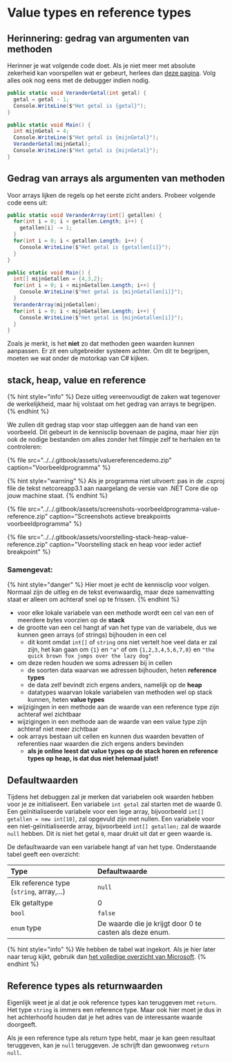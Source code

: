 # Value types en reference types

## Herinnering: gedrag van argumenten van methoden

Herinner je wat volgende code doet. Als je niet meer met absolute zekerheid kan voorspellen wat er gebeurt, herlees dan [deze pagina](../h6-methoden/parameters.md#de-verbinding-van-definitie-en-oproep). Volg alles ook nog eens met de debugger indien nodig.

```csharp
public static void VeranderGetal(int getal) {
  getal = getal - 1;
  Console.WriteLine($"Het getal is {getal}");
}

public static void Main() {
  int mijnGetal = 4;
  Console.WriteLine($"Het getal is {mijnGetal}");
  VeranderGetal(mijnGetal);
  Console.WriteLine($"Het getal is {mijnGetal}");
}
```

## Gedrag van arrays als argumenten van methoden

Voor arrays lijken de regels op het eerste zicht anders. Probeer volgende code eens uit:

```csharp
public static void VeranderArray(int[] getallen) {
  for(int i = 0; i < getallen.Length; i++) {
    getallen[i] -= 1;
  }
  for(int i = 0; i < getallen.Length; i++) {
    Console.WriteLine($"Het getal is {getallen[i]}");
  }
}

public static void Main() {
  int[] mijnGetallen = {4,3,2};
  for(int i = 0; i < mijnGetallen.Length; i++) {
    Console.WriteLine($"Het getal is {mijnGetallen[i]}");
  }
  VeranderArray(mijnGetallen);
  for(int i = 0; i < mijnGetallen.Length; i++) {
    Console.WriteLine($"Het getal is {mijnGetallen[i]}");
  }
}
```

Zoals je merkt, is het **niet** zo dat methoden geen waarden kunnen aanpassen. Er zit een uitgebreider systeem achter. Om dit te begrijpen, moeten we wat onder de motorkap van C\# kijken.

## stack, heap, value en reference

{% hint style="info" %}
Deze uitleg vereenvoudigt de zaken wat tegenover de werkelijkheid, maar hij volstaat om het gedrag van arrays te begrijpen.
{% endhint %}

We zullen dit gedrag stap voor stap uitleggen aan de hand van een voorbeeld. Dit gebeurt in de kennisclip bovenaan de pagina, maar hier zijn ook de nodige bestanden om alles zonder het filmpje zelf te herhalen en te controleren:

{% file src="../../.gitbook/assets/valuereferencedemo.zip" caption="Voorbeeldprogramma" %}

{% hint style="warning" %}
Als je programma niet uitvoert: pas in de .csproj file de tekst netcoreapp3.1 aan naargelang de versie van .NET Core die op jouw machine staat.
{% endhint %}

{% file src="../../.gitbook/assets/screenshots-voorbeeldprogramma-value-reference.zip" caption="Screenshots actieve breakpoints voorbeeldprogramma" %}

{% file src="../../.gitbook/assets/voorstelling-stack-heap-value-reference.zip" caption="Voorstelling stack en heap voor ieder actief breakpoint" %}

### Samengevat:

{% hint style="danger" %}
Hier moet je echt de kennisclip voor volgen. Normaal zijn de uitleg en de tekst evenwaardig, maar deze samenvatting staat er alleen om achteraf snel op te frissen.
{% endhint %}

* voor elke lokale variabele van een methode wordt een cel van een of meerdere bytes voorzien op de **stack**
* de grootte van een cel hangt af van het type van de variabele, dus we kunnen geen arrays \(of strings\) bijhouden in een cel
  * dit komt omdat `int[]` of `string` ons niet vertelt hoe veel data er zal zijn, het kan gaan om `{1}` en `"a"` of om `{1,2,3,4,5,6,7,8}` en `"the quick brown fox jumps over the lazy dog"`
* om deze reden houden we soms adressen bij in cellen
  * de soorten data waarvan we adressen bijhouden, heten **reference types**
  * de data zelf bevindt zich ergens anders, namelijk op de **heap**
  * datatypes waarvan lokale variabelen van methoden wel op stack kunnen, heten **value types**
* wijzigingen in een methode aan de waarde van een reference type zijn achteraf wel zichtbaar
* wijzigingen in een methode aan de waarde van een value type zijn achteraf niet meer zichtbaar
* ook arrays bestaan uit cellen en kunnen dus waarden bevatten of referenties naar waarden die zich ergens anders bevinden
  * **als je online leest dat value types op de stack horen en reference types op heap, is dat dus niet helemaal juist!**

## Defaultwaarden

Tijdens het debuggen zal je merken dat variabelen ook waarden hebben voor je ze initialiseert. Een variabele `int getal` zal starten met de waarde 0. Een geïnitialiseerde variabele voor een lege array, bijvoorbeeld `int[] getallen = new int[10]`, zal opgevuld zijn met nullen. Een variabele voor een niet-geïnitialiseerde array, bijvoorbeeld `int[] getallen;` zal de waarde `null` hebben. Dit is niet het getal `0`, maar drukt uit dat er geen waarde is.

De defaultwaarde van een variabele hangt af van het type. Onderstaande tabel geeft een overzicht:

| Type | Defaultwaarde |
| :--- | :--- |
| Elk reference type \(`string`, array,...\) | `null` |
| Elk getaltype | 0 |
| `bool` | `false` |
| `enum` type | De waarde die je krijgt door 0 te casten als deze enum. |

{% hint style="info" %}
We hebben de tabel wat ingekort. Als je hier later naar terug kijkt, gebruik dan [het volledige overzicht van Microsoft](https://docs.microsoft.com/en-us/dotnet/csharp/language-reference/builtin-types/default-values).
{% endhint %}

## Reference types als returnwaarden

Eigenlijk weet je al dat je ook reference types kan teruggeven met `return`. Het type `string` is immers een reference type. Maar ook hier moet je dus in het achterhoofd houden dat je het adres van de interessante waarde doorgeeft.

Als je een reference type als return type hebt, maar je kan geen resultaat teruggeven, kan je `null` teruggeven. Je schrijft dan gewoonweg `return null`.

